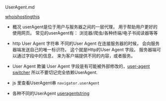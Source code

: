 UserAgent.md

[whoishostingthis](http://www.whoishostingthis.com/tools/user-agent/)

+ 概况
userAgent是位于用户与服务器之间的一层代理， 用于帮助用户更好的使用网页。
常见的userAgent有： 浏览器/爬虫/各种终端/电子书阅读器等等

+ http User Agent 字符串
不同的User Agent 在连接服务器的时候， 会向服务器端发送自己的唯一标识符。 这个就是Http的User Agent 字段。
服务器端可以通过字段中的信息， 来为客户端提供不同的内容，或者服务。
+ User Agent 欺骗
User Agent 字段是有可能被外部修改的，[user-agent switcher](https://chrome.google.com/webstore/detail/user-agent-switcher-for-c/djflhoibgkdhkhhcedjiklpkjnoahfmg)
所以不要切记完全依赖UserAgent.

+ js 里查看UserAgent串
`navigator.userAgent`

+ 各种不同的UserAgent
[useragentstring](http://www.useragentstring.com/pages/useragentstring.php)

